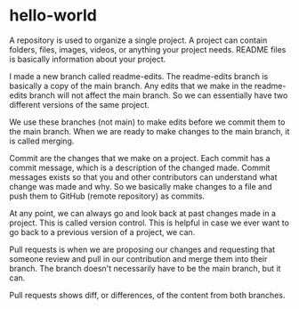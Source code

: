 # hello-world
A repository is used to organize a single project.
A project can contain folders, files, images, videos, or anything your project needs.
README files is basically information about your project.

I made a new branch called readme-edits.
The readme-edits branch is basically a copy of the main branch.
Any edits that we make in the readme-edits branch will not affect the main branch.
So we can essentially have two different versions of the same project.

We use these branches (not main) to make edits before we commit them to the main branch.
When we are ready to make changes to the main branch, it is called merging.

Commit are the changes that we make on a project.
Each commit has a commit message, which is a description of the changed made.
Commit messages exists so that you and other contributors can understand what change was made and why.
So we basically make changes to a file and push them to GitHub (remote repository) as commits.

At any point, we can always go and look back at past changes made in a project.
This is called version control.
This is helpful in case we ever want to go back to a previous version of a project, we can.

Pull requests is when we are proposing our changes and requesting that someone review
and pull in our contribution and merge them into their branch.
The branch doesn't necessarily have to be the main branch, but it can.

Pull requests shows diff, or differences, of the content from both branches.
